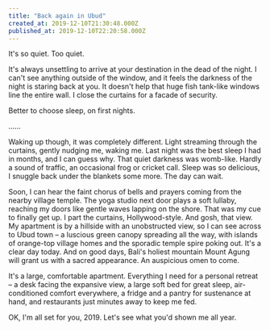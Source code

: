 ```yaml
---
title: "Back again in Ubud"
created_at: 2019-12-10T21:30:48.000Z
published_at: 2019-12-10T22:20:58.000Z
---
```

It's so quiet. Too quiet. 

  

It's always unsettling to arrive at your destination in the dead of the night. I can't see anything outside of the window, and it feels the darkness of the night is staring back at you. It doesn't help that huge fish tank-like windows line the entire wall. I close the curtains for a facade of security. 

  

Better to choose sleep, on first nights. 

  

......

  

Waking up though, it was completely different. Light streaming through the curtains, gently nudging me, waking me. Last night was the best sleep I had in months, and I can guess why. That quiet darkness was womb-like. Hardly a sound of traffic, an occasional frog or cricket call. Sleep was so delicious, I snuggle back under the blankets some more. The day can wait.

  

Soon, I can hear the faint chorus of bells and prayers coming from the nearby village temple. The yoga studio next door plays a soft lullaby, reaching my doors like gentle waves lapping on the shore. That was my cue to finally get up. I part the curtains, Hollywood-style. And gosh, that view. My apartment is by a hillside with an unobstructed view, so I can see across to Ubud town – a luscious green canopy spreading all the way, with islands of orange-top village homes and the sporadic temple spire poking out. It's a clear day today. And on good days, Bali's holiest mountain Mount Agung will grant us with a sacred appearance. An auspicious omen to come.

  

It's a large, comfortable apartment. Everything I need for a personal retreat – a desk facing the expansive view, a large soft bed for great sleep, air-conditioned comfort everywhere, a fridge and a pantry for sustenance at hand, and restaurants just minutes away to keep me fed. 

  

OK, I'm all set for you, 2019. Let's see what you'd shown me all year.
